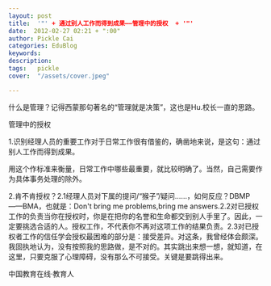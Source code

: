 ```yaml
---
layout: post  
title:  '"' + 通过别人工作而得到成果——管理中的授权  + '"'
date:  2012-02-27 02:21 + ":00" 
author: Pickle Cai  
categories: EduBlog  
keywords: 
description:   
tags:	pickle   
cover:  "/assets/cover.jpeg"  

---  
```

    
什么是管理？记得西蒙那句著名的“管理就是决策”，这也是Hu.校长一直的思路。

管理中的授权

1.识别经理人员的重要工作对于日常工作很有借鉴的，确凿地来说，是这句：通过别人工作而得到成果。

用这个作标准来衡量，日常工作中哪些最重要，就比较明确了。当然，自己需要作为具体事务处理的除外。

2.肯不肯授权？2.1经理人员对下属的提问/“猴子”/疑问……，如何反应？DBMP——BMA，也就是：Don't bring me problems,bring me answers.2.2对已授权工作的负责当你在授权时，你是在把你的名誉和生命都交到别人手里了。因此，一定要挑选合适的人。授权工作，不代表你不再对这项工作的结果负责。2.3对已授权者工作的信任学会授权最困难的部分是：接受差异。对这条，我曾经体会颇深。我固执地认为，没有按照我的思路做，是不对的。其实跳出来想一想，就知道，在这里，只要克服了心理障碍，没有那么不可接受。关键是要跳得出来。

						

		    
 中国教育在线·教育人

